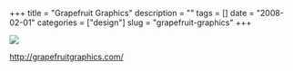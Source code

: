 +++
title = "Grapefruit Graphics"
description = ""
tags = []
date = "2008-02-01"
categories = ["design"]
slug = "grapefruit-graphics"
+++


 

  <div id="screens-thumbs" class="clearfix">
    <div class="txt-center" id="design-submission"><a href="http://grapefruitgraphics.com/"><img id='bluga-thumbnail-997' class='bluga-thumbnail large' src='//media.konigi.com/bluga/
wt47f27f01c29cb_0.jpg'/></a></div>  
  </div>   
<p><a href="http://grapefruitgraphics.com/">http://grapefruitgraphics.com/</a></p>




